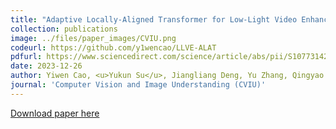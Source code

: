 ```yaml
---
title: "Adaptive Locally-Aligned Transformer for Low-Light Video Enhancement"
collection: publications
image: ../files/paper_images/CVIU.png
codeurl: https://github.com/y1wencao/LLVE-ALAT
pdfurl: https://www.sciencedirect.com/science/article/abs/pii/S1077314223002965
date: 2023-12-26
author: Yiwen Cao, <u>Yukun Su</u>, Jiangliang Deng, Yu Zhang, Qingyao Wu
journal: 'Computer Vision and Image Understanding (CVIU)'
---
```


[Download paper here]()

